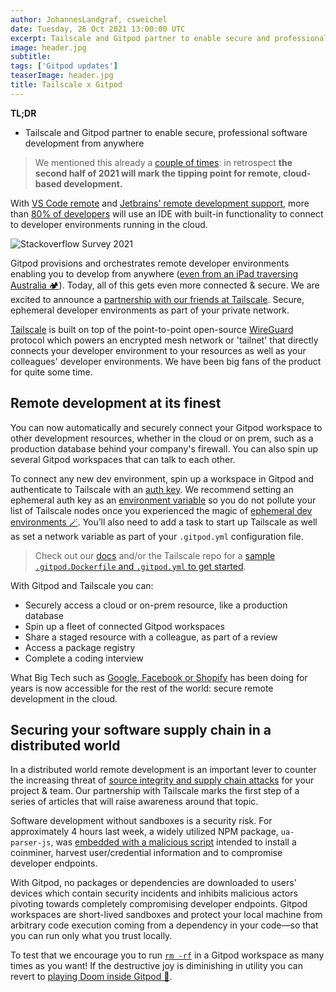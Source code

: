 ```yaml
---
author: JohannesLandgraf, csweichel
date: Tuesday, 26 Oct 2021 13:00:00 UTC
excerpt: Tailscale and Gitpod partner to enable secure and professional software development from anywhere.
image: header.jpg
subtitle:
tags: ['Gitpod updates']
teaserImage: header.jpg
title: Tailscale x Gitpod
---
```


**TL;DR**

-   Tailscale and Gitpod partner to enable secure, professional software development from anywhere

> We mentioned this already a [couple of times](/blog/cloud-based-development-for-everyone): in retrospect **the second half of 2021 will mark the tipping point for remote, cloud-based development.**

With [VS Code remote](https://code.visualstudio.com/docs/remote/remote-overview) and [Jetbrains' remote development support](https://youtrack.jetbrains.com/issue/IDEA-226455#focus=Comments-27-5290105.0-0), more than [80% of developers](https://insights.stackoverflow.com/survey/2021#section-most-popular-technologies-integrated-development-environment) will use an IDE with built-in functionality to connect to developer environments running in the cloud.

![Stackoverflow Survey 2021](/images/blog/cloud-ide-history/stackoverflow-ide.jpg)

Gitpod provisions and orchestrates remote developer environments enabling you to develop from anywhere ([even from an iPad traversing Australia 🏕](https://ghuntley.com/anywhere/)). Today, all of this gets even more connected & secure. We are excited to announce a [partnership with our friends at Tailscale](https://www.tailscale.com/blog/gitpod). Secure, ephemeral developer environments as part of your private network.

[Tailscale](https://tailscale.com/) is built on top of the point-to-point open-source [WireGuard](https://www.wireguard.com/) protocol which powers an encrypted mesh network or 'tailnet' that directly connects your developer environment to your resources as well as your colleagues' developer environments. We have been big fans of the product for quite some time.

## Remote development at its finest

You can now automatically and securely connect your Gitpod workspace to other development resources, whether in the cloud or on prem, such as a production database behind your company's firewall. You can also spin up several Gitpod workspaces that can talk to each other.

To connect any new dev environment, spin up a workspace in Gitpod and authenticate to Tailscale with an [auth key](https://tailscale.com/kb/1085/auth-keys/). We recommend setting an ephemeral auth key as an [environment variable](https://gitpod.io/variables) so you do not pollute your list of Tailscale nodes once you experienced the magic of [ephemeral dev environments 🪄](/docs#ephemeral). You’ll also need to add a task to start up Tailscale as well as set a network variable as part of your `.gitpod.yml` configuration file.

> Check out our [docs](/docs/integrations/tailscale) and/or the Tailscale repo for a [sample `.gitpod.Dockerfile` and `.gitpod.yml` to get started](https://github.com/gitpod-io/demo-tailscale-with-gitpod).

With Gitpod and Tailscale you can:

-   Securely access a cloud or on-prem resource, like a production database
-   Spin up a fleet of connected Gitpod workspaces
-   Share a staged resource with a colleague, as part of a review
-   Access a package registry
-   Complete a coding interview

What Big Tech such as [Google, Facebook or Shopify](https://twitter.com/jmwind/status/1331364214582222854?s=20) has been doing for years is now accessible for the rest of the world: secure remote development in the cloud.

## Securing your software supply chain in a distributed world

In a distributed world remote development is an important lever to counter the increasing threat of [source integrity and supply chain attacks](https://opensource.googleblog.com/2021/10/protect-your-open-source-project-from-supply-chain-attacks.html) for your project & team. Our partnership with Tailscale marks the first step of a series of articles that will raise awareness around that topic.

Software development without sandboxes is a security risk. For approximately 4 hours last week, a widely utilized NPM package, `ua-parser-js`, was [embedded with a malicious script](https://www.rapid7.com/blog/post/2021/10/25/npm-library-ua-parser-js-hijacked-what-you-need-to-know/) intended to install a coinminer, harvest user/credential information and to compromise developer endpoints.

With Gitpod, no packages or dependencies are downloaded to users' devices which contain security incidents and inhibits malicious actors pivoting towards completely compromising developer endpoints. Gitpod workspaces are short-lived sandboxes and protect your local machine from arbitrary code execution coming from a dependency in your code—so that you can run only what you trust locally.

To test that we encourage you to run [`rm -rf`](https://github.com/gitpod-io/rm-rf) in a Gitpod workspace as many times as you want! If the destructive joy is diminishing in utility you can revert to [playing Doom inside Gitpod 🔫](https://twitter.com/GeoffreyHuntley/status/1451065894637998083?s=20).
